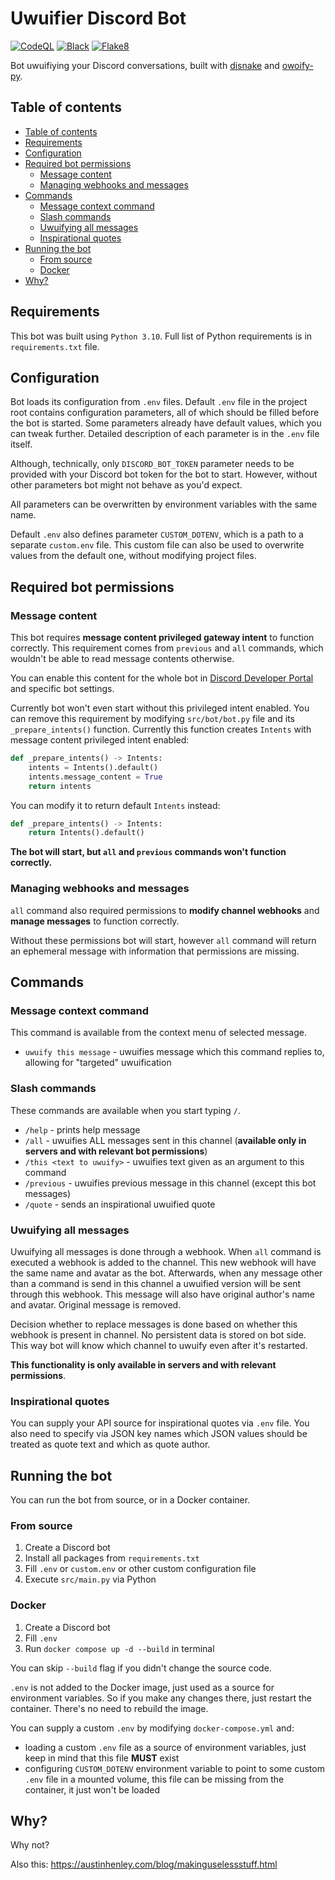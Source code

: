# Uwuifier Discord Bot

[![CodeQL](https://github.com/Electronic-Mango/philosopher-discord-bot/actions/workflows/codeql.yml/badge.svg)](https://github.com/Electronic-Mango/philosopher-discord-bot/actions/workflows/codeql.yml)
[![Black](https://github.com/Electronic-Mango/philosopher-discord-bot/actions/workflows/black.yml/badge.svg)](https://github.com/Electronic-Mango/philosopher-discord-bot/actions/workflows/black.yml)
[![Flake8](https://github.com/Electronic-Mango/philosopher-discord-bot/actions/workflows/flake8.yml/badge.svg)](https://github.com/Electronic-Mango/philosopher-discord-bot/actions/workflows/flake8.yml)

Bot uwuifiying your Discord conversations, built with [disnake](https://github.com/DisnakeDev/disnake) and [owoify-py](https://github.com/deadshot465/owoify-py).



## Table of contents

- [Table of contents](#table-of-contents)
- [Requirements](#requirements)
- [Configuration](#configuration)
- [Required bot permissions](#required-bot-permissions)
  - [Message content](#message-content)
  - [Managing webhooks and messages](#managing-webhooks-and-messages)
- [Commands](#commands)
  - [Message context command](#message-context-command)
  - [Slash commands](#slash-commands)
  - [Uwuifying all messages](#uwuifying-all-messages)
  - [Inspirational quotes](#inspirational-quotes)
- [Running the bot](#running-the-bot)
  - [From source](#from-source)
  - [Docker](#docker)
- [Why?](#why)



## Requirements

This bot was built using `Python 3.10`.
Full list of Python requirements is in `requirements.txt` file.



## Configuration

Bot loads its configuration from `.env` files.
Default `.env` file in the project root contains configuration parameters, all of which should be filled before the bot is started.
Some parameters already have default values, which you can tweak further.
Detailed description of each parameter is in the `.env` file itself.

Although, technically, only `DISCORD_BOT_TOKEN` parameter needs to be provided with your Discord bot token for the bot to start.
However, without other parameters bot might not behave as you'd expect.

All parameters can be overwritten by environment variables with the same name.

Default `.env` also defines parameter `CUSTOM_DOTENV`, which is a path to a separate `custom.env` file.
This custom file can also be used to overwrite values from the default one, without modifying project files.



## Required bot permissions

### Message content

This bot requires **message content privileged gateway intent** to function correctly.
This requirement comes from `previous` and `all` commands, which wouldn't be able to read message contents otherwise.

You can enable this content for the whole bot in [Discord Developer Portal](https://discord.com/developers/applications) and specific bot settings.

Currently bot won't even start without this privileged intent enabled.
You can remove this requirement by modifying `src/bot/bot.py` file and its `_prepare_intents()` function.
Currently this function creates `Intents` with message content privileged intent enabled:

```python
def _prepare_intents() -> Intents:
    intents = Intents().default()
    intents.message_content = True
    return intents
```

You can modify it to return default `Intents` instead:

```python
def _prepare_intents() -> Intents:
    return Intents().default()
```

**The bot will start, but `all` and `previous` commands won't function correctly.**


### Managing webhooks and messages

`all` command also required permissions to **modify channel webhooks** and **manage messages** to function correctly.

Without these permissions bot will start, however `all` command will return an ephemeral message with information that permissions are missing.



## Commands

### Message context command

This command is available from the context menu of selected message.

 * `uwuify this message` - uwuifies message which this command replies to, allowing for "targeted" uwuification


### Slash commands

These commands are available when you start typing `/`.

 * `/help` - prints help message
 * `/all` - uwuifies ALL messages sent in this channel (**available only in servers and with relevant bot permissions**)
 * `/this <text to uwuify>` - uwuifies text given as an argument to this command
 * `/previous` - uwuifies previous message in this channel (except this bot messages)
 * `/quote` - sends an inspirational uwuified quote


### Uwuifying all messages

Uwuifying all messages is done through a webhook.
When `all` command is executed a webhook is added to the channel.
This new webhook will have the same name and avatar as the bot.
Afterwards, when any message other than a command is send in this channel a uwuified version will be sent through this webhook.
This message will also have original author's name and avatar.
Original message is removed.

Decision whether to replace messages is done based on whether this webhook is present in channel.
No persistent data is stored on bot side.
This way bot will know which channel to uwuify even after it's restarted.

**This functionality is only available in servers and with relevant permissions**.


### Inspirational quotes

You can supply your API source for inspirational quotes via `.env` file.
You also need to specify via JSON key names which JSON values should be treated as quote text and which as quote author.



## Running the bot

You can run the bot from source, or in a Docker container.


### From source

1. Create a Discord bot
1. Install all packages from `requirements.txt`
1. Fill `.env` or `custom.env` or other custom configuration file
1. Execute `src/main.py` via Python


### Docker

1. Create a Discord bot
1. Fill `.env`
1. Run `docker compose up -d --build` in terminal

You can skip `--build` flag if you didn't change the source code.

`.env` is not added to the Docker image, just used as a source for environment variables.
So if you make any changes there, just restart the container.
There's no need to rebuild the image.

You can supply a custom `.env` by modifying `docker-compose.yml` and:

 * loading a custom `.env` file as a source of environment variables, just keep in mind that this file **MUST** exist
 * configuring `CUSTOM_DOTENV` environment variable to point to some custom `.env` file in a mounted volume, this file can be missing from the container, it just won't be loaded



## Why?

Why not?

Also this: https://austinhenley.com/blog/makinguselessstuff.html

